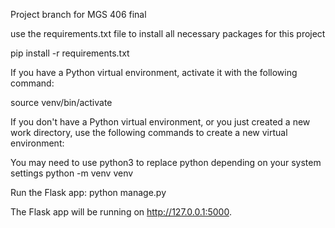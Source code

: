 Project branch for MGS 406 final 

use the requirements.txt file to install all necessary packages for this project  

pip install -r requirements.txt  

If you have a Python virtual environment, activate it with the following command:

source venv/bin/activate

If you don't have a Python virtual environment, or you just created a new work directory, use the following commands to create a new virtual environment:

You may need to use python3 to replace python depending on your system settings 
python -m venv venv 

Run the Flask app:
python manage.py

The Flask app will be running on http://127.0.0.1:5000.
